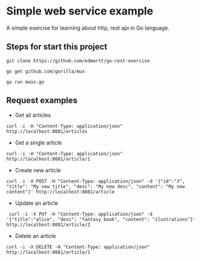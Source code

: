 # Simple web service example

A simple exercise for learning about http, rest api in Go language.

## Steps for start this project

```
git clone https://github.com/edmartt/go-rest-exercise
```

```
go get github.com/gorilla/mux
```

```
go run main.go
```

## Request examples

- Get all articles

```
curl -i -H "Content-Type: application/json" http://localhost:8081/articles 
```

- Get a single article

```
curl -i -H "Content-Type: application/json" http://localhost:8081/article/1
```

- Create new article

```
curl -i -X POST -H "Content-Type: application/json" -d '{"id":"3", "title": "My new title", "desc": "My new desc", "content": "My new content"}' http://localhost:8081/article
```

- Update an article

```
 curl -i -X PUT -H "Content-Type: application/json" -d '{"title":"alice", "desc": "fantasy book", "content": "ilustrations"}' http://localhost:8081/article/2
```

- Delete an article

```
curl -i -X DELETE -H "Content-Type: application/json" http://localhost:8081/article/1
```